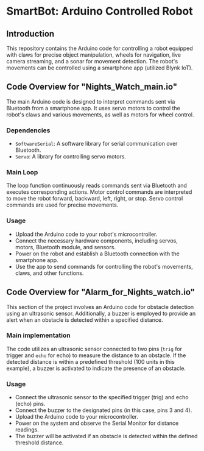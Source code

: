# SmartBot: Arduino Controlled Robot

## Introduction

This repository contains the Arduino code for controlling a robot equipped with claws for precise object manipulation, wheels for navigation, live camera streaming, and a sonar for movement detection. The robot's movements can be controlled using a smartphone app (utilized Blynk IoT).

## Code Overview for "Nights_Watch_main.io"

The main Arduino code is designed to interpret commands sent via Bluetooth from a smartphone app. It uses servo motors to control the robot's claws and various movements, as well as motors for wheel control. 

### Dependencies

- `SoftwareSerial`: A software library for serial communication over Bluetooth.
- `Servo`: A library for controlling servo motors.

### Main Loop

The loop function continuously reads commands sent via Bluetooth and executes corresponding actions. Motor control commands are interpreted to move the robot forward, backward, left, right, or stop. Servo control commands are used for precise movements.

### Usage
- Upload the Arduino code to your robot's microcontroller.
- Connect the necessary hardware components, including servos, motors, Bluetooth module, and sensors.
- Power on the robot and establish a Bluetooth connection with the smartphone app.
- Use the app to send commands for controlling the robot's movements, claws, and other functions.

## Code Overview for "Alarm_for_Nights_watch.io"

This section of the project involves an Arduino code for obstacle detection using an ultrasonic sensor. Additionally, a buzzer is employed to provide an alert when an obstacle is detected within a specified distance.

### Main implementation

The code utilizes an ultrasonic sensor connected to two pins (`trig` for trigger and `echo` for echo) to measure the distance to an obstacle. If the detected distance is within a predefined threshold (100 units in this example), a buzzer is activated to indicate the presence of an obstacle.

### Usage
- Connect the ultrasonic sensor to the specified trigger (trig) and echo (echo) pins.
- Connect the buzzer to the designated pins (in this case, pins 3 and 4).
- Upload the Arduino code to your microcontroller.
- Power on the system and observe the Serial Monitor for distance readings.
- The buzzer will be activated if an obstacle is detected within the defined threshold distance.
